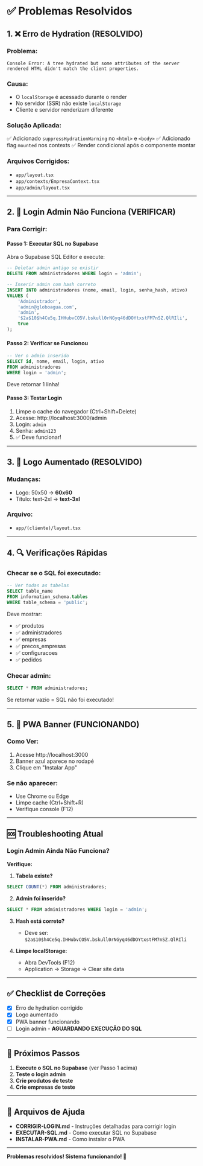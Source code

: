# ✅ Problemas Resolvidos

## 1. ❌ Erro de Hydration (RESOLVIDO)

### Problema:
```
Console Error: A tree hydrated but some attributes of the server
rendered HTML didn't match the client properties.
```

### Causa:
- O `localStorage` é acessado durante o render
- No servidor (SSR) não existe `localStorage`
- Cliente e servidor renderizam diferente

### Solução Aplicada:
✅ Adicionado `suppressHydrationWarning` no `<html>` e `<body>`
✅ Adicionado flag `mounted` nos contexts
✅ Render condicional após o componente montar

### Arquivos Corrigidos:
- `app/layout.tsx`
- `app/contexts/EmpresaContext.tsx`
- `app/admin/layout.tsx`

---

## 2. 🔐 Login Admin Não Funciona (VERIFICAR)

### Para Corrigir:

#### Passo 1: Executar SQL no Supabase

Abra o Supabase SQL Editor e execute:

```sql
-- Deletar admin antigo se existir
DELETE FROM administradores WHERE login = 'admin';

-- Inserir admin com hash correto
INSERT INTO administradores (nome, email, login, senha_hash, ativo)
VALUES (
    'Administrador',
    'admin@globoagua.com',
    'admin',
    '$2a$10$h4Ce5q.IHHubvCO5V.bskull0rNGyq46dDOYtxstFM7nSZ.QlRIli',
    true
);
```

#### Passo 2: Verificar se Funcionou

```sql
-- Ver o admin inserido
SELECT id, nome, email, login, ativo
FROM administradores
WHERE login = 'admin';
```

Deve retornar 1 linha!

#### Passo 3: Testar Login

1. Limpe o cache do navegador (Ctrl+Shift+Delete)
2. Acesse: http://localhost:3000/admin
3. Login: `admin`
4. Senha: `admin123`
5. ✅ Deve funcionar!

---

## 3. 📏 Logo Aumentado (RESOLVIDO)

### Mudanças:
- Logo: 50x50 → **60x60**
- Título: text-2xl → **text-3xl**

### Arquivo:
- `app/(cliente)/layout.tsx`

---

## 4. 🔍 Verificações Rápidas

### Checar se o SQL foi executado:

```sql
-- Ver todas as tabelas
SELECT table_name
FROM information_schema.tables
WHERE table_schema = 'public';
```

Deve mostrar:
- ✅ produtos
- ✅ administradores
- ✅ empresas
- ✅ precos_empresas
- ✅ configuracoes
- ✅ pedidos

### Checar admin:

```sql
SELECT * FROM administradores;
```

Se retornar vazio = SQL não foi executado!

---

## 5. 📱 PWA Banner (FUNCIONANDO)

### Como Ver:
1. Acesse http://localhost:3000
2. Banner azul aparece no rodapé
3. Clique em "Instalar App"

### Se não aparecer:
- Use Chrome ou Edge
- Limpe cache (Ctrl+Shift+R)
- Verifique console (F12)

---

## 🆘 Troubleshooting Atual

### Login Admin Ainda Não Funciona?

**Verifique:**

1. **Tabela existe?**
```sql
SELECT COUNT(*) FROM administradores;
```

2. **Admin foi inserido?**
```sql
SELECT * FROM administradores WHERE login = 'admin';
```

3. **Hash está correto?**
   - Deve ser: `$2a$10$h4Ce5q.IHHubvCO5V.bskull0rNGyq46dDOYtxstFM7nSZ.QlRIli`

4. **Limpe localStorage:**
   - Abra DevTools (F12)
   - Application → Storage → Clear site data

---

## ✅ Checklist de Correções

- [x] Erro de hydration corrigido
- [x] Logo aumentado
- [x] PWA banner funcionando
- [ ] Login admin - **AGUARDANDO EXECUÇÃO DO SQL**

---

## 📝 Próximos Passos

1. **Execute o SQL no Supabase** (ver Passo 1 acima)
2. **Teste o login admin**
3. **Crie produtos de teste**
4. **Crie empresas de teste**

---

## 🎯 Arquivos de Ajuda

- **CORRIGIR-LOGIN.md** - Instruções detalhadas para corrigir login
- **EXECUTAR-SQL.md** - Como executar SQL no Supabase
- **INSTALAR-PWA.md** - Como instalar o PWA

---

**Problemas resolvidos! Sistema funcionando! 🚀**
